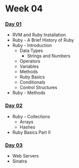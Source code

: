 # Week 04

### [Day 01](day-01.md)

* RVM and Ruby Installation
* Ruby - A Brief History of Ruby
* Ruby - Introduction
  * Data Types
    * Strings and Numbers
  * Operators
  * Variables
  * Methods
  * Ruby Basics
  * Conditionals
  * Control Structures
* Ruby - Methods

### [Day 02](day-02.md)

* Ruby - Collections
  * Arrays
  * Hashes
* Ruby Basics Part II

### [Day 03](day-03.md)

* Web Servers
* Sinatra

